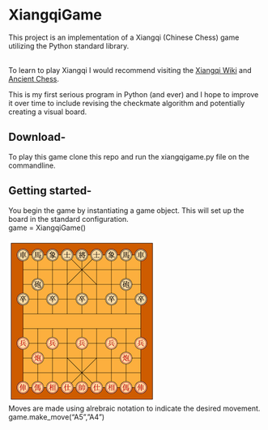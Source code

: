 # XiangqiGame
This project is an implementation of a Xiangqi (Chinese Chess) game utilizing the Python standard library. <br/><br/>

To learn to play Xiangqi I would recommend visiting the [Xiangqi Wiki](https://en.wikipedia.org/wiki/Xiangqi) and [Ancient Chess](http://ancientchess.com/page/play-xiangqi.htm).

This is my first serious program in Python (and ever) and I hope to improve it over time to include revising the checkmate algorithm and potentially creating a visual board. 




## Download-  
To play this game clone this repo and run the xiangqigame.py file on the commandline.

## Getting started-
You begin the game by instantiating a game object. This will set up the board in the standard configuration. <br/>
game = XiangqiGame()<br/><br/>
![Standard Starting Position of the Xiangqi Board](board.png) </br>
Moves are made using alrebraic notation to indicate the desired movement.<br/>
game.make_move(“A5”,”A4”)<br/>
